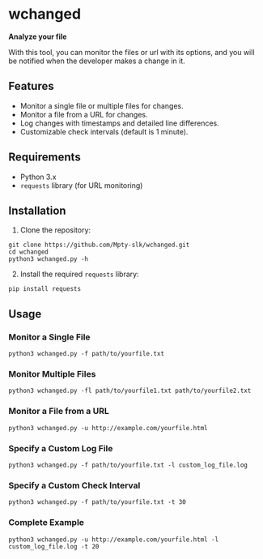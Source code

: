 # wchanged

**Analyze your file**

With this tool, you can monitor the files or url with its options, and you will be notified when the developer makes a change in it.

## Features
- Monitor a single file or multiple files for changes.
- Monitor a file from a URL for changes.
- Log changes with timestamps and detailed line differences.
- Customizable check intervals (default is 1 minute).

## Requirements

- Python 3.x
- `requests` library (for URL monitoring)

## Installation
1. Clone the repository:
```
git clone https://github.com/Mpty-slk/wchanged.git
cd wchanged
python3 wchanged.py -h
```
2. Install the required `requests` library:
```
pip install requests
```
## Usage
### Monitor a Single File
``` python3 wchanged.py -f path/to/yourfile.txt ```

### Monitor Multiple Files
``` python3 wchanged.py -fl path/to/yourfile1.txt path/to/yourfile2.txt ```

### Monitor a File from a URL
``` python3 wchanged.py -u http://example.com/yourfile.html ```

### Specify a Custom Log File
``` python3 wchanged.py -f path/to/yourfile.txt -l custom_log_file.log ```

### Specify a Custom Check Interval
``` python3 wchanged.py -f path/to/yourfile.txt -t 30 ```

### Complete Example
``` python3 wchanged.py -u http://example.com/yourfile.html -l custom_log_file.log -t 20 ```
